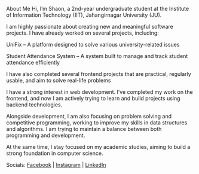 About Me
Hi, I’m Shaon, a 2nd-year undergraduate student at the Institute of Information Technology (IIT), Jahangirnagar University (JU).

I am highly passionate about creating new and meaningful software projects. I have already worked on several projects, including:

UniFix – A platform designed to solve various university-related issues

Student Attendance System – A system built to manage and track student attendance efficiently

I have also completed several frontend projects that are practical, regularly usable, and aim to solve real-life problems

I have a strong interest in web development. I’ve completed my work on the frontend, and now I am actively trying to learn and build projects using backend technologies.

Alongside development, I am also focusing on problem solving and competitive programming, working to improve my skills in data structures and algorithms. I am trying to maintain a balance between both programming and development.

At the same time, I stay focused on my academic studies, aiming to build a strong foundation in computer science.


Socials:
[Facebook]((https://www.facebook.com/sa.ona.khana.803112)) | [Instagram]((https://www.instagram.com/___shaon__/)) | [LinkedIn](https://www.linkedin.com/in/shaon-khan-01003433a/)
